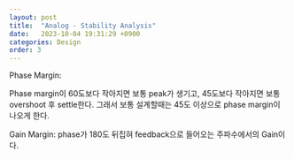 ```yaml
---
layout: post
title:  "Analog - Stability Analysis"
date:   2023-10-04 19:31:29 +0900
categories: Design
order: 3
---
```


Phase Margin:

Phase margin이 60도보다 작아지면 보통 peak가 생기고, 45도보다 작아지면 보통 overshoot 후 settle한다.
그래서 보통 설계할때는 45도 이상으로 phase margin이 나오게 한다.

Gain Margin:
phase가 180도 뒤집혀 feedback으로 들어오는 주파수에서의 Gain이다.